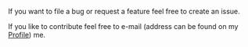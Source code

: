 If you want to file a bug or request a feature feel free
to create an issue.

If you like to contribute feel free to e-mail
(address can be found on
my [Profile](https://github.com/emanuel-minetti)) me.